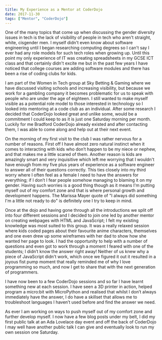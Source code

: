 ```yaml
---
title: My Experience as a Mentor at CoderDojo
date: 2017-11-30
tags: ["Mentor", "CoderDojo"]
---
```


One of the many topics that come up when discussing the gender diversity issues in tech is the lack of visibility of people in tech who aren't straight, white, cisgender men. I myself didn't even know about software engineering until I began researching computing degrees so I can't say I ever had any role models for such tech roles when growing up. Until this point my only experience of IT was creating spreadsheets in my GCSE ICT class and that certainly didn't excite me but in the past few years I have noticed that college courses are adding software modules and there has been a rise of coding clubs for kids.

I am part of the Women in Tech group at Sky Betting & Gaming where we have discussed visiting schools and increasing visibility, but because we work for a gambling company it becomes problematic for us to speak with people who are under the age of eighteen. I still wanted to make myself visible as a potential role model to those interested in technology so I looked into mentoring at a code club as an individual. After some research I decided that CoderDojo looked great and unlike some, would be a commitment I could keep to as it is just one Saturday morning per month. Luckily for me Bradford CoderDojo already existed and after contacting them, I was able to come along and help out at their next event.

On the morning of my first visit to the club I was rather nervous for a number of reasons. First off I have almost zero natural instinct when it comes to interacting with kids who don’t happen to be my niece or nephew, and that makes me a little scared of them. Another reason is kids are amazingly smart and very inquisitive which left me worrying that I wouldn't have enough from my five plus years of experience as a software engineer to answer all of their questions correctly. This ties closely into my third worry where I often feel as a female I need to have the answers for everything; if I don’t I fear people somehow managing to blaming it on my gender. Having such worries is a good thing though as it means I'm putting myself out of my comfort zone and that is where personal growth and development happens. The Marissa Mayer quote of "I always did something I'm a little not ready to do" is definitely one I try to keep in mind.

Once at the dojo and having gone through all the introductions we split off into four different sessions and I decided to join one led by another mentor on creating webpages with HTML and JavaScript; I felt my existing knowledge was most suited to this group. It was a really relaxed session where kids coded pages about their favourite anime characters, themselves and one even drew up some wireframes with her dad to show how she wanted her page to look. I had the opportunity to help with a number of questions and even got to work through a moment I feared with one of the students; I didn’t know the answer right away! Neither of us knew why a piece of JavaScript didn't work, which once we figured it out it resulted in a joyous fist pump moment that really reminded me of why I love programming so much, and now I get to share that with the next generation of programmers.

I have now been to a few CoderDojo sessions and so far I have learnt something new at each session. I have seen a 3D printer in action, helped program a micro:bit with MicroPython and realised that whilst I don’t always immediately have the answer, I do have a skillset that allows me to troubleshoot languages I haven’t used before and find the answer we need.

As ever I am working on ways to push myself out of my comfort zone and further develop myself. I now have a few blog posts under my belt, I did my first public talk at an Ada Lovelace day event and off the back of CoderDojo I may well have another public talk I can give and eventually look to run my own session one Saturday.